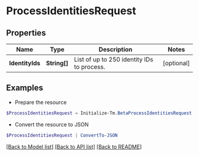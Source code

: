 # ProcessIdentitiesRequest
## Properties

Name | Type | Description | Notes
------------ | ------------- | ------------- | -------------
**IdentityIds** | **String[]** | List of up to 250 identity IDs to process. | [optional] 

## Examples

- Prepare the resource
```powershell
$ProcessIdentitiesRequest = Initialize-Tm.BetaProcessIdentitiesRequest  -IdentityIds null
```

- Convert the resource to JSON
```powershell
$ProcessIdentitiesRequest | ConvertTo-JSON
```

[[Back to Model list]](../README.md#documentation-for-models) [[Back to API list]](../README.md#documentation-for-api-endpoints) [[Back to README]](../README.md)

